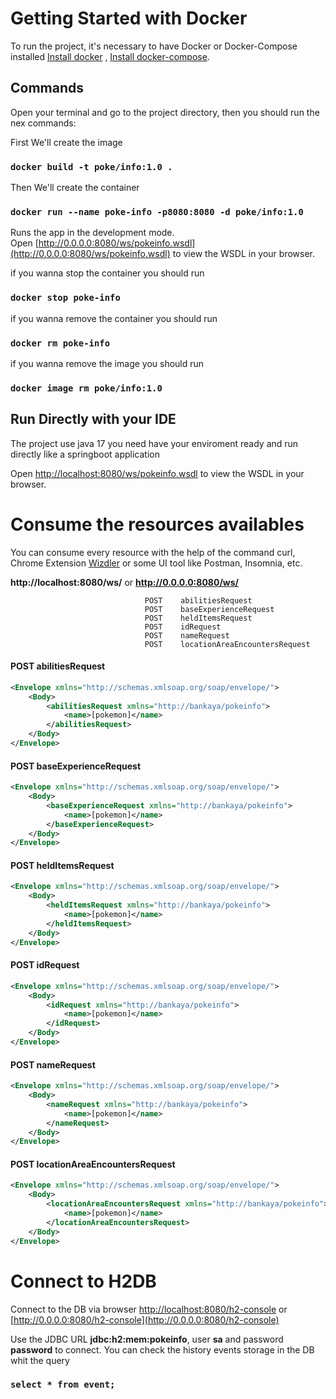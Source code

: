 # Getting Started with Docker

To run the project, it's necessary to have Docker or Docker-Compose installed [Install docker](https://docs.docker.com/engine/install/) , [Install docker-compose](https://docs.docker.com/compose/install/).

## Commands

Open your terminal and go to the project directory, then you should run the nex commands:

First We'll create the image
### `docker build -t poke/info:1.0 . `

Then We'll create the container
### `docker run --name poke-info -p8080:8080 -d poke/info:1.0 `

Runs the app in the development mode.\
Open [http://0.0.0.0:8080/ws/pokeinfo.wsdl](http://0.0.0.0:8080/ws/pokeinfo.wsdl) to view the WSDL in your browser.

if you wanna stop the container you should run
### `docker stop poke-info`

if you wanna remove the container you should run
### `docker rm poke-info`

if you wanna remove the image you should run
### `docker image rm poke/info:1.0`

## Run Directly with your IDE
The project use java 17 you need have your enviroment ready and run directly like a springboot application

Open [http://localhost:8080/ws/pokeinfo.wsdl](http://localhost:8080/ws/pokeinfo.wsdl) to view the WSDL in your browser.

# Consume the resources availables

You can consume every resource with the help of the command curl, Chrome Extension [Wizdler](https://chromewebstore.google.com/detail/wizdler/oebpmncolmhiapingjaagmapififiakb?hl=en-US&utm_source=ext_sidebar) or some UI tool like Postman, Insomnia, etc.

**http://localhost:8080/ws/** or **http://0.0.0.0:8080/ws/**
```
                              POST    abilitiesRequest
                              POST    baseExperienceRequest
                              POST    heldItemsRequest
                              POST    idRequest
                              POST    nameRequest
                              POST    locationAreaEncountersRequest
```

#### POST abilitiesRequest

```xml
<Envelope xmlns="http://schemas.xmlsoap.org/soap/envelope/">
    <Body>
        <abilitiesRequest xmlns="http://bankaya/pokeinfo">
            <name>[pokemon]</name>
        </abilitiesRequest>
    </Body>
</Envelope>
```

#### POST baseExperienceRequest

```xml
<Envelope xmlns="http://schemas.xmlsoap.org/soap/envelope/">
    <Body>
        <baseExperienceRequest xmlns="http://bankaya/pokeinfo">
            <name>[pokemon]</name>
        </baseExperienceRequest>
    </Body>
</Envelope>
```

#### POST heldItemsRequest

```xml
<Envelope xmlns="http://schemas.xmlsoap.org/soap/envelope/">
    <Body>
        <heldItemsRequest xmlns="http://bankaya/pokeinfo">
            <name>[pokemon]</name>
        </heldItemsRequest>
    </Body>
</Envelope>
```

#### POST idRequest

```xml
<Envelope xmlns="http://schemas.xmlsoap.org/soap/envelope/">
    <Body>
        <idRequest xmlns="http://bankaya/pokeinfo">
            <name>[pokemon]</name>
        </idRequest>
    </Body>
</Envelope>
```

#### POST nameRequest

```xml
<Envelope xmlns="http://schemas.xmlsoap.org/soap/envelope/">
    <Body>
        <nameRequest xmlns="http://bankaya/pokeinfo">
            <name>[pokemon]</name>
        </nameRequest>
    </Body>
</Envelope>
```

#### POST locationAreaEncountersRequest

```xml
<Envelope xmlns="http://schemas.xmlsoap.org/soap/envelope/">
    <Body>
        <locationAreaEncountersRequest xmlns="http://bankaya/pokeinfo">
            <name>[pokemon]</name>
        </locationAreaEncountersRequest>
    </Body>
</Envelope>
```

# Connect to H2DB

Connect to the DB via browser [http://localhost:8080/h2-console](http://localhost:8080/h2-console) or [http://0.0.0.0:8080/h2-console](http://0.0.0.0:8080/h2-console)

Use the JDBC URL **jdbc:h2:mem:pokeinfo**, user **sa** and password **password** to connect.
You can check the history events storage in the DB whit the query
### `select * from event;`
